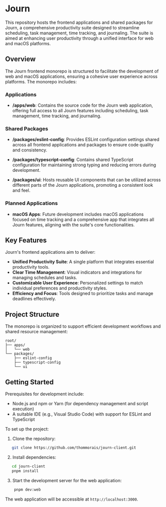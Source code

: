 # Journ

This repository hosts the frontend applications and shared packages for Journ, a comprehensive productivity suite designed to streamline scheduling, task management, time tracking, and journaling. The suite is aimed at enhancing user productivity through a unified interface for web and macOS platforms.

## Overview

The Journ frontend monorepo is structured to facilitate the development of web and macOS applications, ensuring a cohesive user experience across platforms. The monorepo includes:

### Applications

- **/apps/web**: Contains the source code for the Journ web application, offering full access to all Journ features including scheduling, task management, time tracking, and journaling.

### Shared Packages

- **/packages/eslint-config**: Provides ESLint configuration settings shared across all frontend applications and packages to ensure code quality and consistency.

- **/packages/typescript-config**: Contains shared TypeScript configuration for maintaining strong typing and reducing errors during development.

- **/packages/ui**: Hosts reusable UI components that can be utilized across different parts of the Journ applications, promoting a consistent look and feel.

### Planned Applications

- **macOS Apps**: Future development includes macOS applications focused on time tracking and a comprehensive app that integrates all Journ features, aligning with the suite's core functionalities.

## Key Features

Journ's frontend applications aim to deliver:

- **Unified Productivity Suite**: A single platform that integrates essential productivity tools.
- **Clear Time Management**: Visual indicators and integrations for managing schedules and tasks.
- **Customizable User Experience**: Personalized settings to match individual preferences and productivity styles.
- **Efficiency and Focus**: Tools designed to prioritize tasks and manage deadlines effectively.

## Project Structure

The monorepo is organized to support efficient development workflows and shared resource management:

```
root/
├── apps/
│   └── web
└── packages/
    ├── eslint-config
    ├── typescript-config
    └── ui
```

## Getting Started

Prerequisites for development include:

- Node.js and npm or Yarn (for dependency management and script execution)
- A suitable IDE (e.g., Visual Studio Code) with support for ESLint and TypeScript

To set up the project:

1. Clone the repository:
```sh
   git clone https://github.com/thommorais/journ-client.git
```

2. Install dependencies:
```sh
   cd journ-client
   pnpm install
```

3. Start the development server for the web application:
```sh
    pnpm dev:web
```

The web application will be accessible at `http://localhost:3000`.
